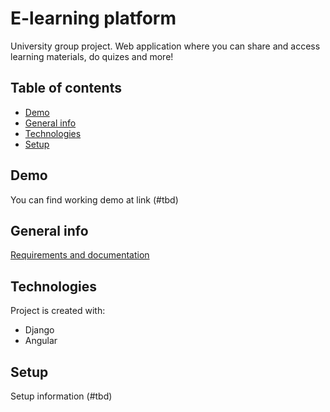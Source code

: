 # E-learning platform
University group project. Web application where you can share and access learning materials, do quizes and more!

## Table of contents
* [Demo](#demo)
* [General info](#general-info)
* [Technologies](#technologies)
* [Setup](#setup)

## Demo
You can find working demo at link (#tbd)

## General info
[Requirements and documentation](https://docs.google.com/document/d/1ePbhBakCs22f5DQX22LmuklZ90XHLyQWQnNu46i2yyA/edit?usp=sharing)


## Technologies
Project is created with:
* Django
* Angular
	
## Setup
Setup information (#tbd)
